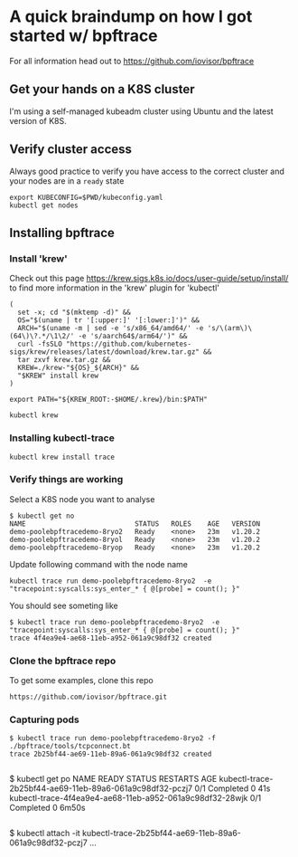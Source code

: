 # A quick braindump on how I got started w/ bpftrace
For all information head out to https://github.com/iovisor/bpftrace

## Get your hands on a K8S cluster
I'm using a self-managed kubeadm cluster using Ubuntu and the latest version of K8S.

## Verify cluster access
Always good practice to verify you have access to the correct cluster and your nodes are in a `ready` state
```
export KUBECONFIG=$PWD/kubeconfig.yaml 
kubectl get nodes
```

## Installing bpftrace
### Install 'krew'
Check out this page https://krew.sigs.k8s.io/docs/user-guide/setup/install/ to find more information in the 'krew' plugin for 'kubectl'
```
(
  set -x; cd "$(mktemp -d)" &&
  OS="$(uname | tr '[:upper:]' '[:lower:]')" &&
  ARCH="$(uname -m | sed -e 's/x86_64/amd64/' -e 's/\(arm\)\(64\)\?.*/\1\2/' -e 's/aarch64$/arm64/')" &&
  curl -fsSLO "https://github.com/kubernetes-sigs/krew/releases/latest/download/krew.tar.gz" &&
  tar zxvf krew.tar.gz &&
  KREW=./krew-"${OS}_${ARCH}" &&
  "$KREW" install krew
)

export PATH="${KREW_ROOT:-$HOME/.krew}/bin:$PATH"

kubectl krew
```
### Installing kubectl-trace
```
kubectl krew install trace
```
### Verify things are working
Select a K8S node you want to analyse
```
$ kubectl get no
NAME                           STATUS   ROLES    AGE   VERSION
demo-poolebpftracedemo-8ryo2   Ready    <none>   23m   v1.20.2
demo-poolebpftracedemo-8ryol   Ready    <none>   23m   v1.20.2
demo-poolebpftracedemo-8ryop   Ready    <none>   23m   v1.20.2
```
Update following command with the node name
```
kubectl trace run demo-poolebpftracedemo-8ryo2  -e "tracepoint:syscalls:sys_enter_* { @[probe] = count(); }"
```
You should see someting like
```
$ kubectl trace run demo-poolebpftracedemo-8ryo2  -e "tracepoint:syscalls:sys_enter_* { @[probe] = count(); }"
trace 4f4ea9e4-ae68-11eb-a952-061a9c98df32 created
```

### Clone the bpftrace repo
To get some examples, clone this repo
```
https://github.com/iovisor/bpftrace.git
```
### Capturing pods 
```
$ kubectl trace run demo-poolebpftracedemo-8ryo2 -f ./bpftrace/tools/tcpconnect.bt
trace 2b25bf44-ae69-11eb-89a6-061a9c98df32 created
 
```
$ kubectl get po
NAME                                                       READY   STATUS      RESTARTS   AGE
kubectl-trace-2b25bf44-ae69-11eb-89a6-061a9c98df32-pczj7   0/1     Completed   0          41s
kubectl-trace-4f4ea9e4-ae68-11eb-a952-061a9c98df32-28wjk   0/1     Completed   0          6m50s
```
```
$ kubectl attach -it kubectl-trace-2b25bf44-ae69-11eb-89a6-061a9c98df32-pczj7
...
```

